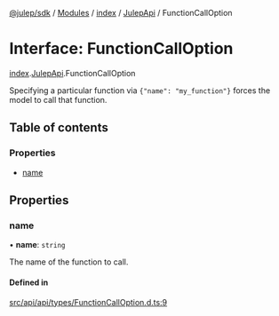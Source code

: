 [@julep/sdk](../README.md) / [Modules](../modules.md) / [index](../modules/index.md) / [JulepApi](../modules/index.JulepApi.md) / FunctionCallOption

# Interface: FunctionCallOption

[index](../modules/index.md).[JulepApi](../modules/index.JulepApi.md).FunctionCallOption

Specifying a particular function via `{"name": "my_function"}` forces the model to call that function.

## Table of contents

### Properties

- [name](index.JulepApi.FunctionCallOption.md#name)

## Properties

### name

• **name**: `string`

The name of the function to call.

#### Defined in

[src/api/api/types/FunctionCallOption.d.ts:9](https://github.com/julep-ai/samantha-dev/blob/1a65618/sdks/js/src/api/api/types/FunctionCallOption.d.ts#L9)
